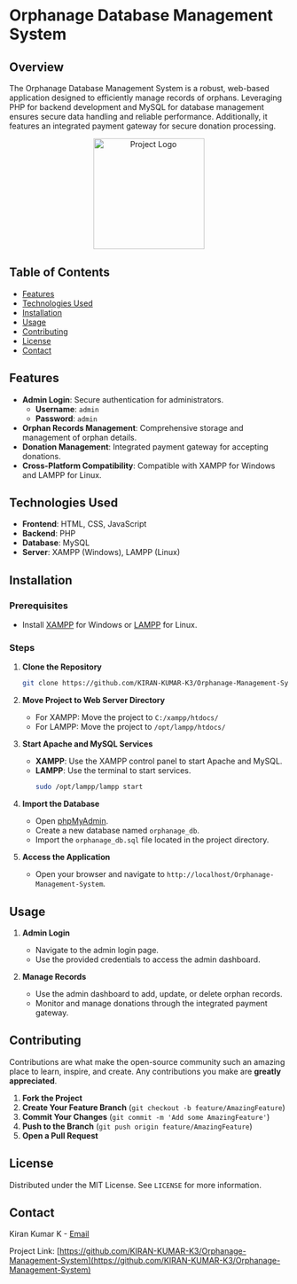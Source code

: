 # Orphanage Database Management System

## Overview

The Orphanage Database Management System is a robust, web-based application designed to efficiently manage records of orphans. Leveraging PHP for backend development and MySQL for database management ensures secure data handling and reliable performance. Additionally, it features an integrated payment gateway for secure donation processing.

<p align="center">
  <img src="https://img.freepik.com/free-vector/orphanage-concept-illustration_114360-8761.jpg" width="200" alt="Project Logo">
</p>

## Table of Contents

- [Features](#features)
- [Technologies Used](#technologies-used)
- [Installation](#installation)
- [Usage](#usage)
- [Contributing](#contributing)
- [License](#license)
- [Contact](#contact)

## Features

- **Admin Login**: Secure authentication for administrators.
  - **Username**: `admin`
  - **Password**: `admin`
- **Orphan Records Management**: Comprehensive storage and management of orphan details.
- **Donation Management**: Integrated payment gateway for accepting donations.
- **Cross-Platform Compatibility**: Compatible with XAMPP for Windows and LAMPP for Linux.

## Technologies Used

- **Frontend**: HTML, CSS, JavaScript
- **Backend**: PHP
- **Database**: MySQL
- **Server**: XAMPP (Windows), LAMPP (Linux)

## Installation

### Prerequisites

- Install [XAMPP](https://www.apachefriends.org/index.html) for Windows or [LAMPP](https://www.apachefriends.org/index.html) for Linux.

### Steps

1. **Clone the Repository**
   ```sh
   git clone https://github.com/KIRAN-KUMAR-K3/Orphanage-Management-System.git
   ```

2. **Move Project to Web Server Directory**
   - For XAMPP: Move the project to `C:/xampp/htdocs/`
   - For LAMPP: Move the project to `/opt/lampp/htdocs/`

3. **Start Apache and MySQL Services**
   - **XAMPP**: Use the XAMPP control panel to start Apache and MySQL.
   - **LAMPP**: Use the terminal to start services.
     ```sh
     sudo /opt/lampp/lampp start
     ```

4. **Import the Database**
   - Open [phpMyAdmin](http://localhost/phpmyadmin).
   - Create a new database named `orphanage_db`.
   - Import the `orphanage_db.sql` file located in the project directory.

5. **Access the Application**
   - Open your browser and navigate to `http://localhost/Orphanage-Management-System`.

## Usage

1. **Admin Login**
   - Navigate to the admin login page.
   - Use the provided credentials to access the admin dashboard.

2. **Manage Records**
   - Use the admin dashboard to add, update, or delete orphan records.
   - Monitor and manage donations through the integrated payment gateway.

## Contributing

Contributions are what make the open-source community such an amazing place to learn, inspire, and create. Any contributions you make are **greatly appreciated**.

1. **Fork the Project**
2. **Create Your Feature Branch** (`git checkout -b feature/AmazingFeature`)
3. **Commit Your Changes** (`git commit -m 'Add some AmazingFeature'`)
4. **Push to the Branch** (`git push origin feature/AmazingFeature`)
5. **Open a Pull Request**

## License

Distributed under the MIT License. See `LICENSE` for more information.

## Contact

Kiran Kumar K - [Email](mailto:18kirankumar.k03@gmail.com)

Project Link: [https://github.com/KIRAN-KUMAR-K3/Orphanage-Management-System](https://github.com/KIRAN-KUMAR-K3/Orphanage-Management-System)
